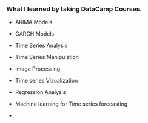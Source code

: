 ### What I learned by taking DataCamp Courses. 

- ARIMA Models

- GARCH Models

- Time Series Analysis

- Time Series Manipulation

- Image Processing

- Time series Vizualization

- Regression Analysis

- Machine learning for Time series forecasting

- 
